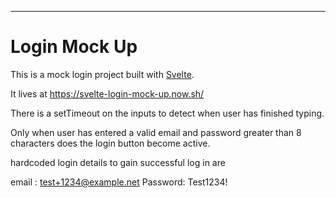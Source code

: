 
---

# Login Mock Up

This is a mock login project built with [Svelte](https://svelte.dev). 

It lives at https://svelte-login-mock-up.now.sh/

There is a setTimeout on the inputs to detect when user has finished typing.

Only when user has entered a valid email and password greater than 8 characters does the login button become active.

hardcoded login details to gain successful log in are

email : test+1234@example.net
Password: Test1234!


